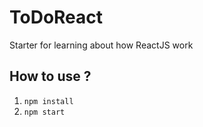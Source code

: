 # ToDoReact

Starter for learning about how ReactJS work

## How to use ?
1. `npm install`
2. `npm start`
